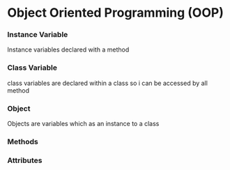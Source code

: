 # Object Oriented Programming (OOP)

### Instance Variable
Instance variables declared with a method

### Class Variable
class variables are declared within a class so i can be accessed by all method

### Object
Objects are variables which as an instance to a class

### Methods
### Attributes
